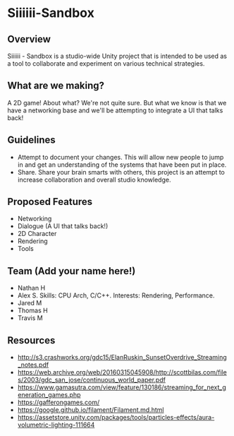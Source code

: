 # Siiiiii-Sandbox

## Overview
Siiiiii - Sandbox is a studio-wide Unity project that is intended to be used as a tool to collaborate and experiment on various technical strategies.

## What are we making?
A 2D game! About what? We're not quite sure. But what we know is that we have a networking base and we'll be attempting to integrate a UI that talks back!

## Guidelines
- Attempt to document your changes. This will allow new people to jump in and get an understanding of the systems that have been put in place.
- Share. Share your brain smarts with others, this project is an attempt to increase collaboration and overall studio knowledge.

## Proposed Features
- Networking
- Dialogue (A UI that talks back!)
- 2D Character
- Rendering
- Tools

## Team (Add your name here!)
- Nathan H
- Alex S. Skills: CPU Arch, C/C++. Interests: Rendering, Performance. 
- Jared M
- Thomas H
- Travis M

## Resources
- http://s3.crashworks.org/gdc15/ElanRuskin_SunsetOverdrive_Streaming_notes.pdf
- https://web.archive.org/web/20160315045908/http://scottbilas.com/files/2003/gdc_san_jose/continuous_world_paper.pdf
- https://www.gamasutra.com/view/feature/130186/streaming_for_next_generation_games.php
- https://gafferongames.com/
- https://google.github.io/filament/Filament.md.html
- https://assetstore.unity.com/packages/tools/particles-effects/aura-volumetric-lighting-111664
